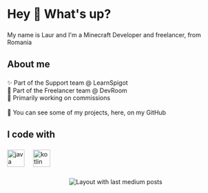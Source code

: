 <h1 align="left">Hey 👋 What's up?</h1>

###

<p align="left">My name is Laur and I'm a Minecraft Developer and freelancer, from Romania</p>

###

<h2 align="left">About me</h2>

###

<p align="left">✨ Part of the Support team @ LearnSpigot<br>👾 Part of the Freelancer team @ DevRoom<br>💸 Primarily working on commissions<br><br>📝 You can see some of my projects, here, on my GitHub</p>

###

<h2 align="left">I code with</h2>

###

<div align="left">
  <img src="https://cdn.jsdelivr.net/gh/devicons/devicon/icons/java/java-original.svg" height="40" alt="java logo"  />
  <img width="12" />
  <img src="https://cdn.jsdelivr.net/gh/devicons/devicon/icons/kotlin/kotlin-original.svg" height="40" alt="kotlin logo"  />
</div>

###

<div align="center">
  <img src="https://github-read-medium-git-main.pahlevikun.vercel.app/latest?limit=4" alt="Layout with last medium posts"  />
</div>
